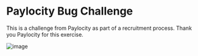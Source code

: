 # Paylocity Bug Challenge
This is a challenge from Paylocity as part of a recruitment process. Thank you Paylocity for this exercise.

![image](https://github.com/user-attachments/assets/c8588f4c-24ce-40ea-8d19-f794c8b408d7)

